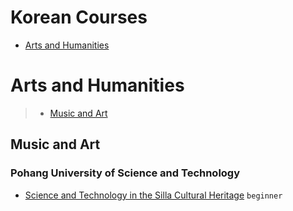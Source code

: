 # Korean Courses
 - [Arts and Humanities](#arts-and-humanities)
# Arts and Humanities
> - [Music and Art](#music-and-art)
## Music and Art
### Pohang University of Science and Technology
 - [Science and Technology in the Silla Cultural Heritage](https://www.coursera.org/learn/silla-science-technology) `beginner`
